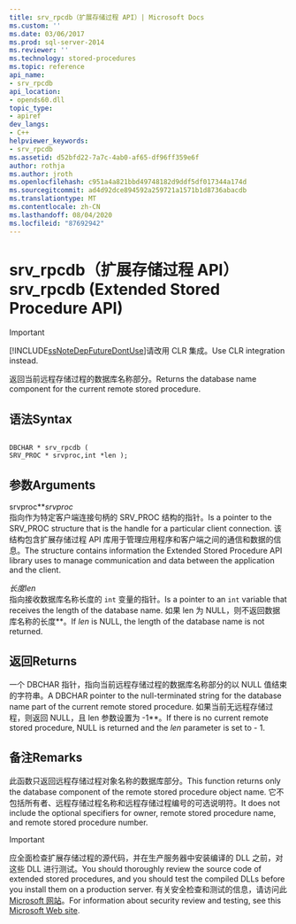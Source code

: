 ```yaml
---
title: srv_rpcdb（扩展存储过程 API）| Microsoft Docs
ms.custom: ''
ms.date: 03/06/2017
ms.prod: sql-server-2014
ms.reviewer: ''
ms.technology: stored-procedures
ms.topic: reference
api_name:
- srv_rpcdb
api_location:
- opends60.dll
topic_type:
- apiref
dev_langs:
- C++
helpviewer_keywords:
- srv_rpcdb
ms.assetid: d52bfd22-7a7c-4ab0-af65-df96ff359e6f
author: rothja
ms.author: jroth
ms.openlocfilehash: c951a4a821bbd49748182d9ddf5df017344a174d
ms.sourcegitcommit: ad4d92dce894592a259721a1571b1d8736abacdb
ms.translationtype: MT
ms.contentlocale: zh-CN
ms.lasthandoff: 08/04/2020
ms.locfileid: "87692942"
---
```

# <a name="srv_rpcdb-extended-stored-procedure-api"></a><span data-ttu-id="941d2-102">srv_rpcdb（扩展存储过程 API）</span><span class="sxs-lookup"><span data-stu-id="941d2-102">srv_rpcdb (Extended Stored Procedure API)</span></span>
    
> [!IMPORTANT]  
>  [!INCLUDE[ssNoteDepFutureDontUse](../../includes/ssnotedepfuturedontuse-md.md)]<span data-ttu-id="941d2-103">请改用 CLR 集成。</span><span class="sxs-lookup"><span data-stu-id="941d2-103">Use CLR integration instead.</span></span>  
  
 <span data-ttu-id="941d2-104">返回当前远程存储过程的数据库名称部分。</span><span class="sxs-lookup"><span data-stu-id="941d2-104">Returns the database name component for the current remote stored procedure.</span></span>  
  
## <a name="syntax"></a><span data-ttu-id="941d2-105">语法</span><span class="sxs-lookup"><span data-stu-id="941d2-105">Syntax</span></span>  
  
```  
  
DBCHAR * srv_rpcdb (  
SRV_PROC * srvproc,int *len );  
```  
  
## <a name="arguments"></a><span data-ttu-id="941d2-106">参数</span><span class="sxs-lookup"><span data-stu-id="941d2-106">Arguments</span></span>  
 <span data-ttu-id="941d2-107">srvproc\*\*</span><span class="sxs-lookup"><span data-stu-id="941d2-107">*srvproc*</span></span>  
 <span data-ttu-id="941d2-108">指向作为特定客户端连接句柄的 SRV_PROC 结构的指针。</span><span class="sxs-lookup"><span data-stu-id="941d2-108">Is a pointer to the SRV_PROC structure that is the handle for a particular client connection.</span></span> <span data-ttu-id="941d2-109">该结构包含扩展存储过程 API 库用于管理应用程序和客户端之间的通信和数据的信息。</span><span class="sxs-lookup"><span data-stu-id="941d2-109">The structure contains information the Extended Stored Procedure API library uses to manage communication and data between the application and the client.</span></span>  
  
 <span data-ttu-id="941d2-110">*长度*</span><span class="sxs-lookup"><span data-stu-id="941d2-110">*len*</span></span>  
 <span data-ttu-id="941d2-111">指向接收数据库名称长度的 `int` 变量的指针。</span><span class="sxs-lookup"><span data-stu-id="941d2-111">Is a pointer to an `int` variable that receives the length of the database name.</span></span> <span data-ttu-id="941d2-112">如果 len 为 NULL，则不返回数据库名称的长度\*\*。</span><span class="sxs-lookup"><span data-stu-id="941d2-112">If *len* is NULL, the length of the database name is not returned.</span></span>  
  
## <a name="returns"></a><span data-ttu-id="941d2-113">返回</span><span class="sxs-lookup"><span data-stu-id="941d2-113">Returns</span></span>  
 <span data-ttu-id="941d2-114">一个 DBCHAR 指针，指向当前远程存储过程的数据库名称部分的以 NULL 值结束的字符串。</span><span class="sxs-lookup"><span data-stu-id="941d2-114">A DBCHAR pointer to the null-terminated string for the database name part of the current remote stored procedure.</span></span> <span data-ttu-id="941d2-115">如果当前无远程存储过程，则返回 NULL，且 len 参数设置为 -1\*\*。</span><span class="sxs-lookup"><span data-stu-id="941d2-115">If there is no current remote stored procedure, NULL is returned and the *len* parameter is set to - 1.</span></span>  
  
## <a name="remarks"></a><span data-ttu-id="941d2-116">备注</span><span class="sxs-lookup"><span data-stu-id="941d2-116">Remarks</span></span>  
 <span data-ttu-id="941d2-117">此函数只返回远程存储过程对象名称的数据库部分。</span><span class="sxs-lookup"><span data-stu-id="941d2-117">This function returns only the database component of the remote stored procedure object name.</span></span> <span data-ttu-id="941d2-118">它不包括所有者、远程存储过程名称和远程存储过程编号的可选说明符。</span><span class="sxs-lookup"><span data-stu-id="941d2-118">It does not include the optional specifiers for owner, remote stored procedure name, and remote stored procedure number.</span></span>  
  
> [!IMPORTANT]  
>  <span data-ttu-id="941d2-119">应全面检查扩展存储过程的源代码，并在生产服务器中安装编译的 DLL 之前，对这些 DLL 进行测试。</span><span class="sxs-lookup"><span data-stu-id="941d2-119">You should thoroughly review the source code of extended stored procedures, and you should test the compiled DLLs before you install them on a production server.</span></span> <span data-ttu-id="941d2-120">有关安全检查和测试的信息，请访问此 [Microsoft 网站](https://go.microsoft.com/fwlink/?LinkID=54761&amp;clcid=0x409https://msdn.microsoft.com/security/)。</span><span class="sxs-lookup"><span data-stu-id="941d2-120">For information about security review and testing, see this [Microsoft Web site](https://go.microsoft.com/fwlink/?LinkID=54761&amp;clcid=0x409https://msdn.microsoft.com/security/).</span></span>  
  
  
